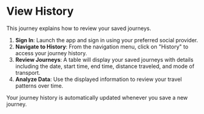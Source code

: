 # View History

This journey explains how to review your saved journeys.

1. **Sign In**: Launch the app and sign in using your preferred social provider.
2. **Navigate to History**: From the navigation menu, click on "History" to access your journey history.
3. **Review Journeys**: A table will display your saved journeys with details including the date, start time, end time, distance traveled, and mode of transport.
4. **Analyze Data**: Use the displayed information to review your travel patterns over time.

Your journey history is automatically updated whenever you save a new journey.